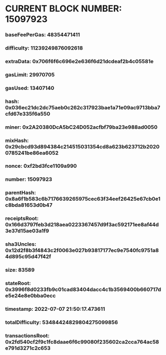 # CURRENT BLOCK NUMBER: 15097923

### baseFeePerGas: 48354471411
### difficulty: 11239249876092618
### extraData: 0x706f6f6c696e2e636f6d21dcdeaf2b4c05581e
### gasLimit: 29970705
### gasUsed: 13407140
### hash: 0x036ec21dc2dc75aeb0c262c317923bae1a71e09ac9713bba7cfd67e335f6a550
### miner: 0x2A20380DcA5bC24D052acfbf79ba23e988ad0050
### mixHash: 0x29cbcd93d894384c214515031354cd8a623b623712b20200785241be86ea6052
### nonce: 0xf2bd3fce1109a990
### number: 15097923
### parentHash: 0x8a6f1b583c6b7176639265975cec63f34eef26425e67cb0e1c8bda81653d0b47
### receiptsRoot: 0x166d3797feb3d218aea0223367457d9f3ac592171ee8af44d3e37d15ae03a1f9
### sha3Uncles: 0x12d2f8b3f4843c2f0063e027b93817177ec9e7540fc9751a84d895c95d47f42f
### size: 83589
### stateRoot: 0x3996f8d0233fb9c01cad83404dacc4c1b3569400b660717de5e24e8e0bba0ecc
### timestamp: 2022-07-07 21:50:17.473611
### totalDifficulty: 53484424829804275099856
### transactionsRoot: 0x2fd540cf2f9c1fc8daae6f6c99080f235602ca2cca764ac58e791d3271c2c653
